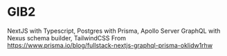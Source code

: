 # GIB2

NextJS with Typescript, Postgres with Prisma, Apollo Server GraphQL with Nexus schema builder, TailwindCSS
From https://www.prisma.io/blog/fullstack-nextjs-graphql-prisma-oklidw1rhw
